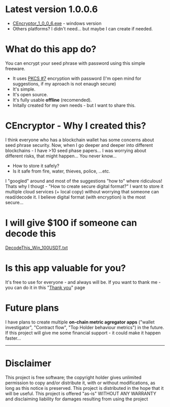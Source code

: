 # Latest version 1.0.0.6
- [CEncryptor_1_0_0_6.exe](https://github.com/CryptoToolCommunity/CEncryptor/blob/main/Win/CEncryptor/zVersions/CEncryptor_1_0_0_6.exe "CEncryptor_1_0_0_6.exe") - windows version
- Others platforms? I didn't need... but maybe I can create if needed.

# What do this app do?
You can encrypt your seed phrase with password using this simple freeware. 
- It uses [PKCS #7](https://en.wikipedia.org/wiki/PKCS_7 "PKCS7") encryption with password (I'm open mind for suggestions, if my aproach is not enaugh secure)
- It's simple. 
- It's open source. 
- It's fully usable **offline** (recomended).
- Initally created for my own needs - but I want to share this. 
# CEncryptor - Why I created this?
 I think everyone who has a blockchain wallet has some concerns about seed phrase security. Now, when I go deeper and deeper into different blockchains - I have >10 seed phase papers... I was worrying about different risks, that might happen... You never know...
 - How to store it safely? 
 - Is it safe from fire, water, thieves, police, ...etc. 
 
 I "googled" around and most of the suggestions "how to" where ridiculous! Thats why I thougt - "How to create secure digital format?"
 I want to store it multiple cloud services (+ local copy) without worrying that someone can read/decode it.
 I believe digital format (with encryption) is the most secure...

# I will give $100 if someone can decode this
[DecodeThis_Win_100USDT.txt](https://github.com/CryptoToolCommunity/CEncryptor/blob/main/DecodeThis_Win_100USDT.txt "DecodeThis_Win_100USDT.txt")

# Is this app valuable for you? 
It's free to use for everyone - and always will be.
If you want to thank me - you can do it in this "[Thank you](https://github.com/CryptoToolCommunity/CEncryptor/wiki/Thank-you "Thank you")" page

# Future plans
I have plans to create multiple **on-chain metric agregator apps** ("wallet investigator", "Contract flow", "Top Holder behaviour metrics")  in the future. If this project will give me some financial support - it could make it happen faster... 

----------------------------------------
# Disclaimer
This project is free software; the copyright holder gives unlimited permission to copy and/or distribute 
it, with or without modifications, as long as this notice is preserved. This project is distributed in the hope 
that it will be useful. This project is offered "as-is" WITHOUT ANY WARRANTY and disclaiming liability for damages resulting from using the project
